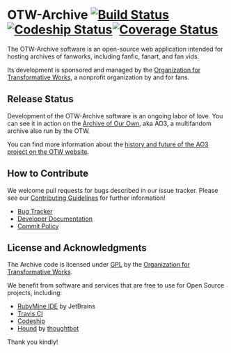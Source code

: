 OTW-Archive [![Build Status](https://travis-ci.org/otwcode/otwarchive.png)](https://travis-ci.org/otwcode/otwarchive) [![Codeship Status](https://codeship.com/projects/1f7468f0-7e15-0131-c059-7a8d26daf885/status?branch=master)](https://www.codeship.io/projects/14476)[![Coverage Status](https://coveralls.io/repos/github/otwcode/otwarchive/badge.svg?branch=master)](https://coveralls.io/github/otwcode/otwarchive?branch=master)
=========
The OTW-Archive software is an open-source web application intended for hosting archives of fanworks, including fanfic, fanart, and fan vids. 

Its development is sponsored and managed by the [Organization for Transformative Works](http://transformativeworks.org), a nonprofit organization by and for fans.

Release Status
---------
Development of the OTW-Archive software is an ongoing labor of love. You can see it in action on the [Archive of Our Own](http://archiveofourown.org), aka AO3, a multifandom archive also run by the OTW.

You can find more information about the [history and future of the AO3 project on the OTW website](http://transformativeworks.org/projects/archive).

How to Contribute
----------
We welcome pull requests for bugs described in our issue tracker. Please see our [Contributing Guidelines](https://github.com/otwcode/otwarchive/blob/master/CONTRIBUTING.md) for further information!

* [Bug Tracker](https://otwarchive.atlassian.net/projects/AO3/issues)
* [Developer Documentation](https://github.com/otwcode/otwarchive/wiki)
* [Commit Policy](https://github.com/otwcode/otwarchive/wiki/Commit-policy)

License and Acknowledgments
----------
The Archive code is licensed under [GPL](http://www.gnu.org/licenses/gpl-2.0.html) by the [Organization for Transformative Works](http://transformativeworks.org).

We benefit from software and services that are free to use for Open Source projects, including:

* [RubyMine IDE](https://www.jetbrains.com/ruby/) by JetBrains
* [Travis CI](https://travis-ci.org/)
* [Codeship](http://codeship.com/)
* [Hound](https://houndci.com/) by [thoughtbot](https://thoughtbot.com/)

Thank you kindly!
